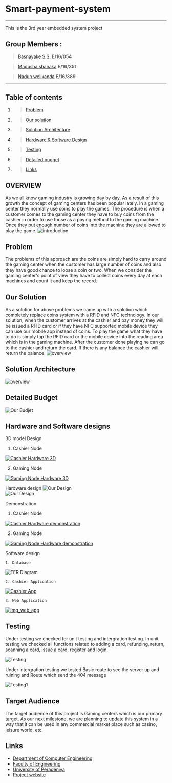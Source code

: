 
# Smart-payment-system
---
This is the 3rd year embedded system project
## Group Members : 
>[Basnayake S.S.](https://github.com/sathirauop) **E/16/054**

>[Madusha shanaka](https://github.com/MadushaShanaka) **E/16/351**

>[Nadun welikanda](https://github.com/Nadun360) **E/16/389**

---

## Table of contents

1. >[Problem](https://github.com/cepdnaclk/e16-3yp-smart-payment-system#problem)
2. >[Our solution](https://github.com/cepdnaclk/e16-3yp-smart-payment-system#our-solution)
3. >[Solution Architecture](https://github.com/cepdnaclk/e16-3yp-smart-payment-system#solution-architecture)
4. >[Hardware & Software Design](https://github.com/cepdnaclk/e16-3yp-smart-payment-systemr#hardware-and-software-design)
5. >[Testing](https://github.com/cepdnaclk/e16-3yp-smart-payment-system#testing)
6. >[Detailed budget](https://github.com/cepdnaclk/e16-3yp-smart-payment-system#detailed-budget)
7. >[Links](https://github.com/cepdnaclk/e16-3yp-smart-payment-system#Links)

## OVERVIEW
  As we all know gaming industry is growing day by day. As a result of this growth the concept of gaming centers has been popular lately. In a gaming center they normally use coins to play the games. The procedure is when a customer comes to the gaming center they have to buy coins from the cashier in order to use those as a paying method to the gaming machine. Once they put enough number of coins into the machine they are allowed to play the game.
![introduction](https://github.com/MadushaShanaka/e16-3yp-smart-payment-system/blob/main/images/smart_payment_system_intro.png?raw=true)

  
## Problem
  The problems of this approach are the coins are simply hard to carry around the gaming center when the customer has large number of coins and also they have good chance to loose a coin or two. When we consider the gaming center's point of view they have to collect coins every day at each machines and count it and keep the record.

## Our Solution
  As a solution for above problems we came up with a solution which completely replace coins system with a RFID and NFC technology. In our solution, when the customer arrives at the cashier and pay money they will be issued a RFID card or if they have NFC supported mobile device they can use our mobile app instead of coins. To play the game what they have to do is simply tap the RFID card or the mobile device into the reading area which is in the gaming machine. After the customer done playing he can go to the cashier and return the card. If there is any balance the cashier will return the balance.
  ![overview](https://github.com/cepdnaclk/e16-3yp-smart-payment-system/blob/main/images/main%20idea.PNG?raw=true)


## Solution Architecture
![overview](https://github.com/MadushaShanaka/e16-3yp-smart-payment-system/blob/main/images/smart_payment_system_overview.png?raw=true)

## Detailed Budget
![Our Budjet](https://github.com/sathirauop/e16-3yp-smart-payment-system/blob/main/images/Budget.jpeg?raw=true)  


## Hardware and Software designs
  
  3D model Design
  
  1. Cashier Node
  
  [![Cashier Hardware 3D](https://github.com/MadushaShanaka/e16-3yp-smart-payment-system/blob/main/Demonstration/img_cashier_hard_3d.jpg?raw=true)](https://youtu.be/4YNhmeZaI7E)
  
  2. Gaming Node

  [![Gaming Node Hardware 3D](https://github.com/MadushaShanaka/e16-3yp-smart-payment-system/blob/main/Demonstration/img_gaming_node_hard_3d.jpg?raw=true)](https://youtu.be/KYDXmXD5vWg)
  
  Hardware design
![Our Design](https://github.com/sathirauop/e16-3yp-smart-payment-system/blob/main/Diagrams/EasyEDA_diagram.png?raw=true)  
![Our Design](https://github.com/MadushaShanaka/e16-3yp-smart-payment-system/blob/main/Diagrams/PCB/PCB.jpeg?raw=true) 

  Demonstration
  1. Cashier Node
  
  [![Cashier Hardware demonstration](https://github.com/MadushaShanaka/e16-3yp-smart-payment-system/blob/main/Demonstration/img_cashier_hard.jpg?raw=true)](https://youtu.be/FA2izcUz030)
  
  2. Gaming Node

  [![Gaming Node Hardware demonstration](https://github.com/MadushaShanaka/e16-3yp-smart-payment-system/blob/main/Demonstration/img_gaming_node.jpg?raw=true)](https://youtu.be/XCwr7IixzDE)
  
  Software design
  
    1. Database
    
![EER Diagram](https://github.com/cepdnaclk/e16-3yp-smart-payment-system/blob/main/Diagrams/EER_diagram/EER_diagram.png?raw=true)  

    2. Cashier Application
    
 [![Cashier App](https://github.com/MadushaShanaka/e16-3yp-smart-payment-system/blob/main/Demonstration/img_cashier_app.jpg?raw=true)](https://youtu.be/9UNsXmhzdWU)
 
    3. Web Application
    
[![img_web_app](https://user-images.githubusercontent.com/54934856/120007420-84286800-bff7-11eb-9ab5-6f6fdeaf4f03.jpg?raw=true)](https://youtu.be/JaxcWVb3in4)

## Testing
  Under testing we checked for unit testing and intergration testing. In unit testing we checked all functions related to adding a card, refunding, return, scanning a card, issue a card, register and login.
  
 ![Testing](https://github.com/cepdnaclk/e16-3yp-smart-payment-system/blob/main/images/Testing/unit%20testing.jpeg?raw=true)  
 
  Under intergration testing we tested Basic route to see the server up and ruining and Route which send the 404 message
    
 ![Testing1](https://github.com/cepdnaclk/e16-3yp-smart-payment-system/blob/main/images/Testing/integrtion%20testing.jpeg?raw=true)  
 
## Target Audience
  The target audience of this project is Gaming centers which is our primary target. As our next milestone, we are planning to update this system in a way that it can be used in any commercial market place such as casino, leisure world, etc.
  
## Links
- [Department of Computer Engineering](http://www.ce.pdn.ac.lk/)
- [Faculty of Engineering](http://eng.pdn.ac.lk/)
- [University of Peradeniya](https://www.pdn.ac.lk/)
- [Project website](https://cepdnaclk.github.io/e16-3yp-smart-payment-system/)


